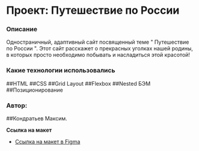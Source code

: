 # Проект: Путешествие по России

### Описание
Одностраничный, адаптивный сайт посвященный теме " Путешествие по России ". Этот сайт расскажет о прекрасных уголках нашей родины, в которых просто необходимо побывать и насладиться этой красотой!

### Какие технологии использовались
##HTML
##CSS
##Grid Layout
##Flexbox
##Nested БЭМ
##Позиционирование

### Автор:
##Кондратьев Максим.


**Ссылка на макет**

* [Ссылка на макет в Figma](https://www.figma.com/file/5S2WSbEFL6awjVWJ0NWL8Q/Sprint-3_-Russia-_-desktop-mobile?node-id=28503%3A0)

